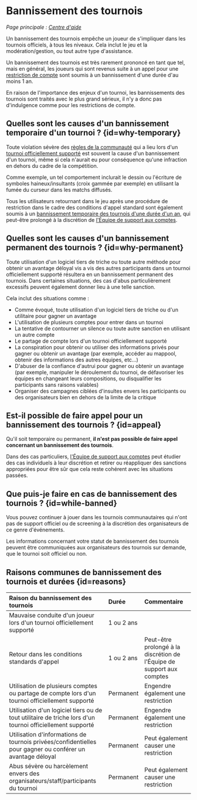 # Bannissement des tournois

*Page principale : [Centre d'aide](/wiki/Help_centre)*

Un bannissement des tournois empêche un joueur de s'impliquer dans les tournois officiels, à tous les niveaux. Cela inclut le jeu et la modération/gestion, ou tout autre type d'assistance.

Un bannissement des tournois est très rarement prononcé en tant que tel, mais en général, les joueurs qui sont revenus suite à un appel pour une [restriction de compte](/wiki/Help_centre/Account_restrictions) sont soumis à un bannissement d'une durée d'au moins 1 an.

En raison de l'importance des enjeux d'un tournoi, les bannissements des tournois sont traités avec le plus grand sérieux, il n'y a donc pas d'indulgence comme pour les restrictions de compte.

## Quelles sont les causes d'un bannissement temporaire d'un tournoi ? {id=why-temporary}

Toute violation sévère des [règles de la communauté](/wiki/Rules) qui a lieu lors d'un [tournoi officiellement supporté](/wiki/Tournaments/Official_support) est souvent la cause d'un bannissement d'un tournoi, même si cela n'aurait eu pour conséquence qu'une infraction en dehors du cadre de la compétition.

Comme exemple, un tel comportement inclurait le dessin ou l'écriture de symboles haineux/insultants (croix gammée par exemple) en utilisant la fumée du curseur dans les matchs diffusés.

Tous les utilisateurs retournant dans le jeu après une procédure de restriction dans le cadre des conditions d'appel standard sont également soumis à un [bannissement temporaire des tournois d'une durée d'un an](/wiki/Help_centre/Account_restrictions#reasons), qui peut-être prolongé à la discrétion de [l'Équipe de support aux comptes](/wiki/People/Account_support_team).

## Quelles sont les causes d'un bannissement permanent des tournois ? {id=why-permanent}

Toute utilisation d'un logiciel tiers de triche ou toute autre méthode pour obtenir un avantage déloyal vis a vis des autres participants dans un tournoi officiellement supporté résultera en un bannissement permanent des tournois. Dans certaines situations, des cas d'abus particulièrement excessifs peuvent également donner lieu à une telle sanction.

Cela inclut des situations comme :

- Comme évoqué, toute utilisation d'un logiciel tiers de triche ou d'un utilitaire pour gagner un avantage
- L'utilisation de plusieurs comptes pour entrer dans un tournoi
- La tentative de contourner un silence ou toute autre sanction en utilisant un autre compte
- Le partage de compte lors d'un tournoi officiellement supporté
- La conspiration pour obtenir ou utiliser des informations privés pour gagner ou obtenir un avantage (par exemple, accéder au mappool, obtenir des informations des autres équipes, etc...)
- D'abuser de la confiance d'autrui pour gagner ou obtenir un avantage (par exemple, manipuler le déroulement du tournoi, de défavoriser les équipes en changeant leurs compositions, ou disqualifier les participants sans raisons valables)
- Organiser des campagnes ciblées d'insultes envers les participants ou des organisateurs bien en dehors de la limite de la critique

## Est-il possible de faire appel pour un bannissement des tournois ? {id=appeal}

Qu'il soit temporaire ou permanent, **il n'est pas possible de faire appel concernant un bannissement des tournois**.

Dans des cas particuliers, [l'Équipe de support aux comptes](/wiki/People/Account_support_team) peut étudier des cas individuels à leur discrétion et retirer ou réappliquer des sanctions appropriées pour être sûr que cela reste cohérent avec les situations passées.

## Que puis-je faire en cas de bannissement des tournois ? {id=while-banned}

Vous pouvez continuer à jouer dans les tournois communautaires qui n'ont pas de support officiel ou de screening à la discrétion des organisateurs de ce genre d'événements.

Les informations concernant votre statut de bannissement des tournois peuvent être communiquées aux organisateurs des tournois sur demande, que le tournoi soit officiel ou non.

## Raisons communes de bannissement des tournois et durées {id=reasons}

| Raison du bannissement des tournois | Durée | Commentaire |
| :-- | :-- | :-- |
| Mauvaise conduite d'un joueur lors d'un tournoi officiellement supporté | 1 ou 2 ans |  |
| Retour dans les conditions standards d'appel | 1 ou 2 ans | Peut-être prolongé à la discrétion de l'Équipe de support aux comptes |
| Utilisation de plusieurs comptes ou partage de compte lors d'un tournoi officiellement supporté | Permanent | Engendre également une restriction |
| Utilisation d'un logiciel tiers ou de tout utilitaire de triche lors d'un tournoi officiellement supporté | Permanent | Engendre également une restriction |
| Utilisation d'informations de tournois privées/confidentielles pour gagner ou conférer un avantage déloyal | Permanent | Peut également causer une restriction |
| Abus sévère ou harcèlement envers des organisateurs/staff/participants du tournoi | Permanent | Peut également causer une restriction |
